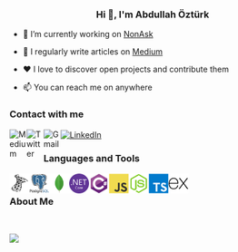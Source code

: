 <h3 align="center">Hi 👋, I'm Abdullah Öztürk</h3>

- 🔭 I’m currently working on [NonAsk][nonask]

- 📝 I regularly write articles on [Medium][medium]

- ❤ I love to discover open projects and contribute them

- 📫 You can reach me on anywhere

### Contact with me
[<img align="center" alt="LinkedIn" width="30px" src="https://www.vectorlogo.zone/logos/linkedin/linkedin-icon.svg" />][linkedin]
[<img align="left" alt="Medium" width="30px" src="https://www.vectorlogo.zone/logos/medium/medium-icon.svg">][medium]
[<img align="left" alt="Twitter" width="30px" src="https://www.vectorlogo.zone/logos/twitter/twitter-tile.svg" />][twitter]
[<img align="left" alt="Gmail" width="30px" src="https://www.vectorlogo.zone/logos/gmail/gmail-icon.svg">][email]

### Languages and Tools 
<p align="left">
    <img align="left" width="35px" src="https://github.com/devicons/devicon/blob/master/icons/microsoftsqlserver/microsoftsqlserver-plain.svg" />
    <img align="left" width="35px" src="https://github.com/devicons/devicon/blob/master/icons/postgresql/postgresql-original-wordmark.svg" />
    <img align="left" width="35px" src="https://github.com/devicons/devicon/blob/master/icons/mongodb/mongodb-original.svg" />
    <img align="left" width="35px" src="https://github.com/devicons/devicon/blob/master/icons/dotnetcore/dotnetcore-original.svg" />
    <img align="left" width="35px" src="https://github.com/devicons/devicon/blob/master/icons/csharp/csharp-original.svg" />
    <img align="left" width="35px" src="https://github.com/devicons/devicon/blob/master/icons/javascript/javascript-original.svg" />
    <img align="left" width="35px" src="https://github.com/devicons/devicon/blob/master/icons/nodejs/nodejs-original.svg" />
    <img align="left" width="35px" src="https://github.com/devicons/devicon/blob/master/icons/typescript/typescript-original.svg" />
    <img align="left" width="35px" src="https://github.com/devicons/devicon/blob/master/icons/express/express-original.svg" />
</p>

<br/>

 ### About Me
<img style='margin-top:30px' src="https://github-readme-stats.vercel.app/api?username=AbdullahOztuurkk&show_icons=true">

<!--
LINKS
-->
[twitter]:  https://twitter.com/AbdullahOztuurk
[email]:    mailto:oabdullahozturk@yandex.com
[linkedin]: https://www.linkedin.com/in/abdullah-ozturk
[medium]:   https://abdullahozturkk.medium.com/
[nonask]:   https://github.com/nonAsk-Startup
